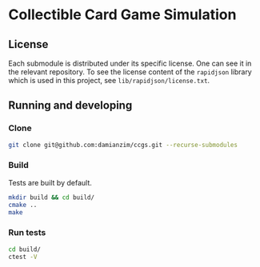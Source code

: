 # Collectible Card Game Simulation

## License
Each submodule is distributed under its specific license. One can see it in the relevant repository. To see the license content of the `rapidjson` library which is used in this project, see `lib/rapidjson/license.txt`.

## Running and developing

### Clone
```sh
git clone git@github.com:damianzim/ccgs.git --recurse-submodules
```

### Build
Tests are built by default.
```sh
mkdir build && cd build/
cmake ..
make
```
### Run tests
```sh
cd build/
ctest -V
```
